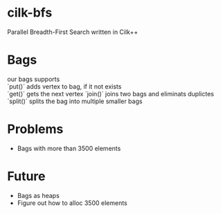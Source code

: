 cilk-bfs
========

Parallel Breadth-First Search written in Cilk++




Bags
======

our bags supports  
´put()´ adds vertex to bag, if it not exists  
´get()´ gets the next vertex 
´join()´ joins two bags and eliminats duplictes  
´split()´ splits the bag into multiple smaller bags  



Problems
=========

  * Bags with more than 3500 elements




Future
======
  * Bags as heaps
  * Figure out how to alloc 3500 elements





